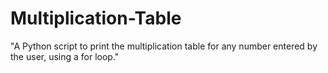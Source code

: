 # Multiplication-Table
"A Python script to print the multiplication table for any number entered by the user, using a for loop."
